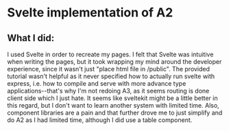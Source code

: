 # Svelte implementation of A2

## What I did:

I used Svelte in order to recreate my pages. I felt that Svelte was intuitive when writing the pages, but it took wrapping my mind around the developer experience, since it wasn't just "place html file in /public". The provided tutorial wasn't helpful as it never specified how to actually run svelte with express, i.e. how to compile and serve with more advance type applications--that's why I'm not redoing A3, as it seems routing is done client side which I just hate. It seems like sveltekit might be a little better in this regard, but I don't want to learn another system with limited time. Also, component libraries are a pain and that further drove me to just simplify and do A2 as I had limited time, although I did use a table component.